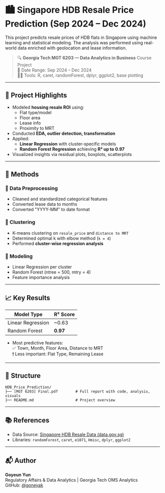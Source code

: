 # 🏙️ Singapore HDB Resale Price Prediction (Sep 2024 – Dec 2024)

This project predicts resale prices of HDB flats in Singapore using machine learning and statistical modeling. The analysis was performed using real-world data enriched with geolocation and lease information.

> 🔍 **Georgia Tech MGT 6203 — Data Analytics in Business** Course Project  
> 📆 Date Range: Sep 2024 – Dec 2024  
> 👩‍💻 Tools: R, caret, randomForest, dplyr, ggplot2, base plotting

---

## 📌 Project Highlights

- Modeled **housing resale ROI** using:
  - Flat type/model
  - Floor area
  - Lease info
  - Proximity to MRT
- Conducted **EDA, outlier detection, transformation**  
- Applied:
  - **Linear Regression** with cluster-specific models
  - **Random Forest Regression** achieving **R² up to 0.97**
- Visualized insights via residual plots, boxplots, scatterplots

---

## 🧠 Methods

### 🔹 Data Preprocessing
- Cleaned and standardized categorical features
- Converted lease data to months
- Converted "YYYY-MM" to date format

### 🔹 Clustering
- K-means clustering on `resale_price` and `distance to MRT`
- Determined optimal k with elbow method (`k = 4`)
- Performed **cluster-wise regression analysis**

### 🔹 Modeling
- Linear Regression per cluster
- Random Forest (ntree = 500, mtry = 4)
- Feature importance analysis

---

## 📈 Key Results

| Model Type        | R² Score  |
|-------------------|-----------|
| Linear Regression | ~0.63     |
| Random Forest     | **0.97**  |

- Most predictive features:  
  ✅ Town, Month, Floor Area, Distance to MRT  
  ❗ Less important: Flat Type, Remaining Lease

---

## 📁 Structure

```
HDB_Price_Prediction/
├── [MGT 6203] Final.pdf        # Full report with code, analysis, visuals
├── README.md                   # Project overview
```

---

## 📚 References

- Data Source: [Singapore HDB Resale Data (data.gov.sg)](https://data.gov.sg)
- Libraries: `randomForest`, `caret`, `e1071`, `Hmisc`, `dplyr`, `ggplot2`

---

## 📬 Author

**Goyeun Yun**  
Regulatory Affairs & Data Analytics | Georgia Tech OMS Analytics  
GitHub: [@goneyak](https://github.com/goneyak)
